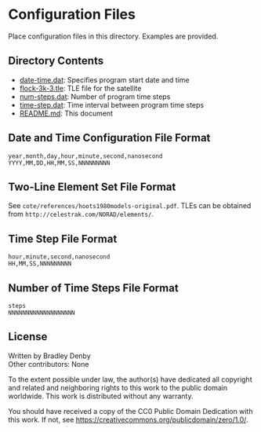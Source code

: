 # Configuration Files

Place configuration files in this directory. Examples are provided.

## Directory Contents

* [date-time.dat](date-time.dat): Specifies program start date and time
* [flock-3k-3.tle](flock-3k-3.tle): TLE file for the satellite
* [num-steps.dat](num-steps.dat): Number of program time steps
* [time-step.dat](time-step.dat): Time interval between program time steps
* [README.md](README.md): This document

## Date and Time Configuration File Format

```
year,month,day,hour,minute,second,nanosecond
YYYY,MM,DD,HH,MM,SS,NNNNNNNNN
```

## Two-Line Element Set File Format

See `cote/references/hoots1980models-original.pdf`. TLEs can be obtained from
`http://celestrak.com/NORAD/elements/`.

## Time Step File Format

```
hour,minute,second,nanosecond
HH,MM,SS,NNNNNNNNN
```

## Number of Time Steps File Format

```
steps
NNNNNNNNNNNNNNNNNNN
```

## License

Written by Bradley Denby  
Other contributors: None

To the extent possible under law, the author(s) have dedicated all copyright and
related and neighboring rights to this work to the public domain worldwide. This
work is distributed without any warranty.

You should have received a copy of the CC0 Public Domain Dedication with this
work. If not, see <https://creativecommons.org/publicdomain/zero/1.0/>.
